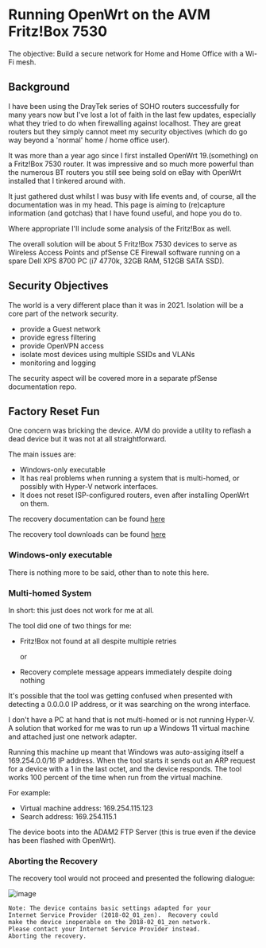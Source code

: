 # Running OpenWrt on the AVM Fritz!Box 7530

The objective:  Build a secure network for Home and Home Office with a Wi-Fi mesh.


## Background

I have been using the DrayTek series of SOHO routers successfully for many years now but I've lost a lot of faith in the last few updates, especially what they tried to do when firewalling against localhost.  They are great routers but they simply cannot meet my security objectives (which do go way beyond a 'normal' home / home office user).

It was more than a year ago since I first installed OpenWrt 19.(something) on a Fritz!Box 7530 router.  It was impressive and so much more powerful than the numerous BT routers you still see being sold on eBay with OpenWrt installed that I tinkered around with.

It just gathered dust whilst I was busy with life events and, of course, all the documentation was in my head.   This page is aiming to (re)capture information (and gotchas) that I have found useful, and hope you do to.

Where appropriate I'll include some analysis of the Fritz!Box as well.

The overall solution will be about 5 Fritz!Box 7530 devices to serve as Wireless Access Points and pfSense CE Firewall software running on a spare Dell XPS 8700 PC (i7 4770k, 32GB RAM, 512GB SATA SSD).


## Security Objectives

The world is a very different place than it was in 2021.  Isolation will be a core part of the network security.

- provide a Guest network
- provide egress filtering
- provide OpenVPN access
- isolate most devices using multiple SSIDs and VLANs
- monitoring and logging

The security aspect will be covered more in a separate pfSense documentation repo.


## Factory Reset Fun

One concern was bricking the device.  AVM do provide a utility to reflash a dead device but it was not at all straightforward.

The main issues are:

- Windows-only executable
- It has real problems when running a system that is multi-homed, or possibly with Hyper-V network interfaces.
- It does not reset ISP-configured routers, even after installing OpenWrt on them.

The recovery documentation can be found [here](https://en.avm.de/service/knowledge-base/dok/FRITZ-Box-7530/160_Restoring-the-FRITZ-OS-of-your-FRITZ-Box/)

The recovery tool downloads can be found [here](https://download.avm.de/fritzbox/fritzbox-7530/other/recover/)


### Windows-only executable

There is nothing more to be said, other than to note this here.

### Multi-homed System

In short:  this just does not work for me at all.

The tool did one of two things for me:

- Fritz!Box not found at all despite multiple retries
  
  or
  
- Recovery complete message appears immediately despite doing nothing

It's possible that the tool was getting confused when presented with detecting a 0.0.0.0 IP address, or it was searching on the wrong interface.

I don't have a PC at hand that is not multi-homed or is not running Hyper-V.  A solution that worked for me was to run up a Windows 11 virtual machine and attached just one network adapter.  

Running this machine up meant that Windows was auto-assiging itself a 169.254.0.0/16 IP address.  When the tool starts it sends out an ARP request for a device with a 1 in the last octet, and the device responds.  The tool works 100 percent of the time when run from the virtual machine.

For example:

- Virtual machine address: 169.254.115.123
- Search address: 169.254.115.1

The device boots into the ADAM2 FTP Server (this is true even if the device has been flashed with OpenWrt).

### Aborting the Recovery

The recovery tool would not proceed and presented the following dialogue:

![image](https://github.com/bretmac/amv-fritzboz-7530-openwrt/assets/44399243/b4750056-d81f-45c1-83bf-9760edbeb3f1)


```
Note: The device contains basic settings adapted for your
Internet Service Provider (2018-02_01_zen).  Recovery could
make the device inoperable on the 2018-02_01_zen network.
Please contact your Internet Service Provider instead.
Aborting the recovery.
```
